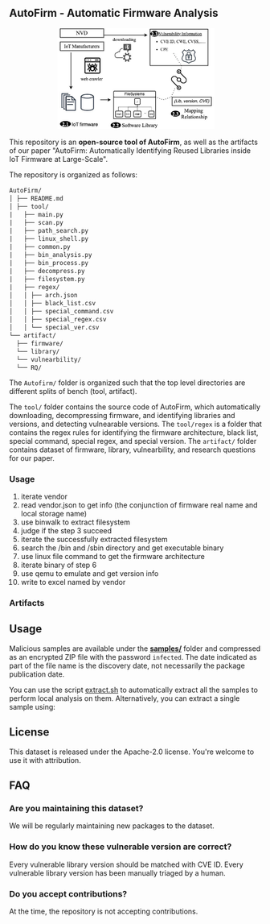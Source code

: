 ## AutoFirm - Automatic Firmware Analysis

<p align="center">
  <img src="./tool/arch.jpg" height="200" alt="Data Collection"/>
</p>



This repository is an **open-source tool of AutoFirm**, as well as the artifacts of our paper "AutoFirm: Automatically Identifying Reused Libraries inside IoT Firmware at Large-Scale". 

The repository is organized as follows:
```
AutoFirm/
│ ├── README.md
│ ├── tool/
|   ├── main.py 
|   ├── scan.py
|   ├── path_search.py
|   ├── linux_shell.py
|   ├── common.py
|   ├── bin_analysis.py
|   ├── bin_process.py
|   ├── decompress.py
|   ├── filesystem.py
|   ├── regex/
│   │ ├── arch.json
│   │ ├── black_list.csv
│   │ ├── special_command.csv
│   │ ├── special_regex.csv
│   │ └── special_ver.csv
└── artifact/
  ├── firmware/
  └── library/
  └── vulnearbility/
  └── RQ/
```


The `Autofirm/` folder is organized such that the top level directories are different splits of bench (tool, artifact).

The `tool/` folder contains the source code of AutoFirm, which automatically downloading, decompressing firmware, and identifying libraries and versions, and detecting vulnearable versions.
The `tool/regex` is a folder that contains the regex rules for identifying the firmware architecture, black list, special command, special regex, and special version.
The `artifact/` folder contains dataset of firmware, library, vulnearbility, and research questions for our paper. 

### Usage

1. iterate vendor
2. read vendor.json to get info (the conjunction of firmware real name and local storage name)
3. use binwalk to extract filesystem
4. judge if the step 3 succeed 
5. iterate the successfully extracted filesystem
6. search the /bin and /sbin directory and get executable binary
7. use linux file command to get the firmware architecture
8. iterate binary of step 6
9. use qemu to emulate and get version info
10. write to excel named by vendor

### Artifacts


## Usage

Malicious samples are available under the **[samples/](samples/)** folder and compressed as an encrypted ZIP file with the password `infected`. The date indicated as part of the file name is the 
discovery date, not necessarily the package publication date.

You can use the script [extract.sh](./samples/pypi/extract.sh) to automatically extract all the samples to perform local analysis on them. Alternatively, you can extract a single sample using:



## License

This dataset is released under the Apache-2.0 license. You're welcome to use it with attribution.




## FAQ

### Are you maintaining this dataset?

We will be regularly maintaining new packages to the dataset.

### How do you know these vulnerable version are correct?

Every vulnerable library version should be matched with CVE ID.
Every vulnerable library version has been manually triaged by a human.


### Do you accept contributions? 

At the time, the repository is not accepting contributions. 

